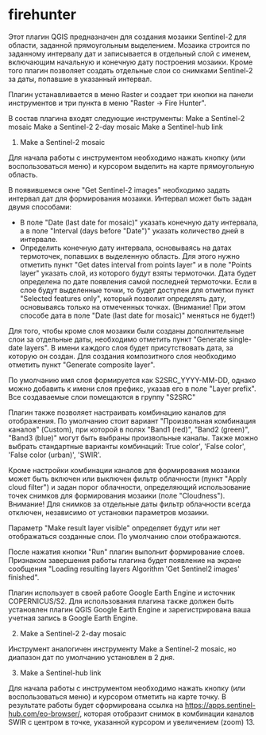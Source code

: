 # firehunter

Этот плагин QGIS предназначен для создания мозаики Sentinel-2 для области, заданной прямоугольным выделением.
Мозаика строится по заданному интервалу дат и записывается в отдельный слой с именем, включающим начальную и конечную дату построения мозаики.
Кроме того плагин позволяет создать отдельные слои со снимками Sentinel-2 за даты, попавшие в указанный интервал.

Плагин устанавливается в меню Raster и создает три кнопки на панели инструментов и три пункта в меню "Raster -> Fire Hunter".

В состав плагина входят следующие инструменты:
Make a Sentinel-2 mosaic
Make a Sentinel-2 2-day mosaic
Make a Sentinel-hub link

1. Make a Sentinel-2 mosaic

Для начала работы с инструментом необходимо нажать кнопку (или воспользоваться меню) и курсором выделить на карте прямоугольную область.

В появившемся окне "Get Sentinel-2 images" необходимо задать интервал дат для формирования мозаики. 
Интервал может быть задан двумя способами:
- В поле "Date (last date for mosaic)" указать конечную дату интервала, а в поле "Interval (days before "Date")" указать количество дней в интервале.
- Определить конечную дату интервала, основываясь на датах термоточек, попавших в выделенную область. Для этого нужно отметить пункт "Get dates interval from points layer" и в поле "Points layer" указать слой, из которого будут взяты термоточки. Дата будет определена по дате появления самой последней термоточки. Если в слое будут выделенные точки, то будет доступен для отметки пункт "Selected features only", который позволит определять дату, основываясь только на отмеченных точках. (Внимание! При этом способе дата в поле "Date (last date for mosaic)" меняться не будет!)

Для того, чтобы кроме слоя мозаики были созданы  дополнительные слои за отдельные даты, необходимо отметить пункт "Generate single-date layers".
В имени каждого слоя будет присутствовать дата, за которую он создан.
Для создания композитного слоя необходимо отметить пункт "Generate composite layer".

По умолчанию имя слоя формируется как S2SRC_YYYY-MM-DD, однако можно добавить к имени слоя префикс, указав его в поле "Layer prefix". Все создаваемые слои помещаются в группу "S2SRC"

Плагин также позволяет настраивать комбинацию каналов для отображения. По умолчанию стоит вариант "Произвольная комбинация каналов" (Custom), при которой в полях "Band1 (red)", "Band2 (green)", "Band3 (blue)" могут быть выбраны произвольные каналы. Также можно выбрать стандартные варианты комбинаций: True color', 'False color', 'False color (urban)', 'SWIR'.

Кроме настройки комбинации каналов для формирования мозаики может быть включен или выключен фильтр облачности (пункт "Apply cloud filter") и задан порог облачности, определяющий использование точек снимков для формирования мозаики (поле "Cloudness").
Внимание! Для снимков за отдельные даты фильтр облачности всегда отключен, независимо от установки параметров мозаики.

Параметр "Make result layer visible" определяет будут или нет отображаться созданные слои. По умолчанию слои отображаются.

После нажатия кнопки "Run" плагин выполнит формирование слоев. Признаком завершения работы плагина будет появление на экране сообщения "Loading resulting layers
Algorithm 'Get Sentinel2 images' finished".

Плагин использует в своей работе Google Earth Engine и источник COPERNICUS/S2. 
Для использования плагина также должен быть установлен плагин QGIS Google Earth Engine и зарегистрирована ваша учетная запись в Google Earth Engine.

2. Make a Sentinel-2 2-day mosaic

Инструмент аналогичен инструменту Make a Sentinel-2 mosaic, но диапазон дат по умолчанию установлен в 2 дня.

3. Make a Sentinel-hub link

Для начала работы с инструментом необходимо нажать кнопку (или воспользоваться меню) и курсором отметить на карте точку.
В результате работы будет сформирована ссылка на https://apps.sentinel-hub.com/eo-browser/, которая отобразит снимок в комбинации каналов SWIR с центром в точке, указанной курсором и увеличением (zoom) 13.
